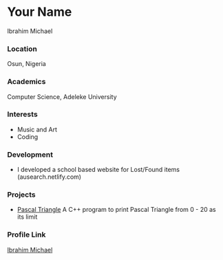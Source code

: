 # Your Name
Ibrahim Michael

### Location

Osun, Nigeria

### Academics

Computer Science, Adeleke University

### Interests

- Music and Art
- Coding

### Development

- I developed a school based website for Lost/Found items (ausearch.netlify.com)

### Projects

- [Pascal Triangle](https://github.com/Simmedia/Pascal-Triangle) A C++ program to print Pascal Triangle from 0 - 20 as its limit

### Profile Link

[Ibrahim Michael](https://github.com/Simmedia)
